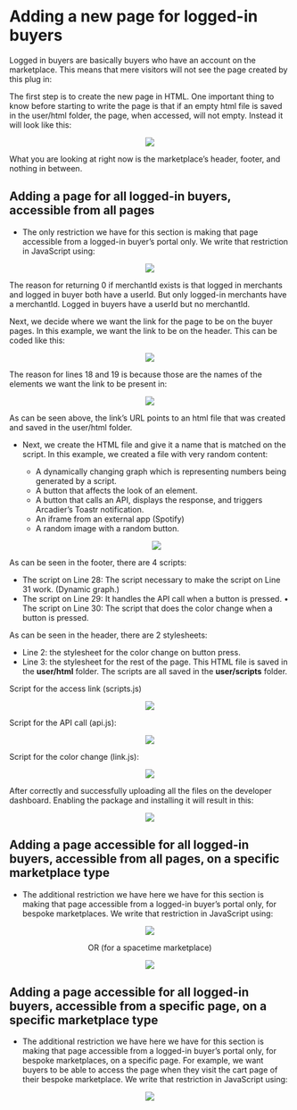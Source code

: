 # Adding a new page for logged-in buyers #

Logged in buyers are basically buyers who have an account on the marketplace. This means that mere visitors will not see the page created by this plug in: 

The first step is to create the new page in HTML. One important thing to know before starting to write the page is that if an empty html file is saved in the user/html folder, the page, when accessed, will not empty. 
Instead it will look like this: 

<p align="center">
  <img src="https://drive.google.com/uc?id=1T3Pj-mdCo90ug7An5pRpRpB3pG6AUz0m"/>
</p>

What you are looking at right now is the marketplace’s header, footer, and nothing in between.

## Adding a page for all logged-in buyers, accessible from all pages ##
* The only restriction we have for this section is making that page accessible from a logged-in
buyer’s portal only. We write that restriction in JavaScript using:

<p align="center">
  <img src="https://drive.google.com/uc?id=1QgjI168kyg1_yu2jrUVwV5M49icnZ-Vx"/>
</p>

The reason for returning 0 if merchantId exists is that logged in merchants and logged in buyer both
have a userId. But only logged-in merchants have a merchantId. Logged in buyers have a userId but
no merchantId.

Next, we decide where we want the link for the page to be on the buyer pages. In this example, we
want the link to be on the header. This can be coded like this:

<p align="center">
  <img src="https://drive.google.com/uc?id=1f_bg-jlMk7ru_qVpYK4hG52dNyogmTDy"/>
</p>

The reason for lines 18 and 19 is because those are the names of the elements we want the link to
be present in:

<p align="center">
  <img src="https://drive.google.com/uc?id=1pwtdMfJkJXC3HKpe_zhwxvOgjgASd2jo"/>
</p>

As can be seen above, the link’s URL points to an html file that was created and saved in the
user/html folder.
* Next, we create the HTML file and give it a name that is matched on the script. In this
example, we created a file with very random content:
  * A dynamically changing graph which is representing numbers being generated by a
script.
  * A button that affects the look of an element.
  * A button that calls an API, displays the response, and triggers Arcadier’s Toastr
notification.
  * An iframe from an external app (Spotify)
  * A random image with a random button.

  <p align="center">
  <img src="https://drive.google.com/uc?id=1qDbwSvaaq4-FsGgy2nvewvOcfejaFf1u"/>
</p>

  As can be seen in the footer, there are 4 scripts:
* The script on Line 28: The script necessary to make the script on Line 31 work. (Dynamic
graph.)
* The script on Line 29: It handles the API call when a button is pressed.
• The script on Line 30: The script that does the color change when a button is pressed.

As can be seen in the header, there are 2 stylesheets:
* Line 2: the stylesheet for the color change on button press.
* Line 3: the stylesheet for the rest of the page.
This HTML file is saved in the **user/html** folder.
The scripts are all saved in the **user/scripts** folder.

Script for the access link (scripts.js)

<p align="center">
  <img src="https://drive.google.com/uc?id=1myeGE5l35u3d_NyqBkwqt8TZKHflrRWA"/>
</p>

Script for the API call (api.js):

<p align="center">
  <img src="https://drive.google.com/uc?id=1RCsPc6_4Nx0r9EpC2xsf7NIkPvu1HzhU"/>
</p>

Script for the color change (link.js):

<p align="center">
  <img src="https://drive.google.com/uc?id=1iKxfm00aBhHtmrWx0tGQzniX6yHStogm"/>
</p>

After correctly and successfully uploading all the files on the developer dashboard. Enabling the
package and installing it will result in this:
<p align="center"><img src="https://drive.google.com/uc?id=1BM9tYQCVMil-Leq2vR6BMMfQqSYW9pCU" /></p>

## Adding a page accessible for all logged-in buyers, accessible from all pages, on a specific marketplace type ##

* The additional restriction we have here we have for this section is making that page
accessible from a logged-in buyer’s portal only, for bespoke marketplaces. We write that
restriction in JavaScript using:

<p align="center"><img src="https://drive.google.com/uc?id=13A0dcEAxrkGv5EN8fJIBL-_hs67dtsj6"/></p>
<p align="center">OR (for a spacetime marketplace)</p>
<p align="center"><img src="https://drive.google.com/uc?id=1mrY1MHBpvMChjzA_TkRHLO4icqSvwgHi"/></p>

## Adding a page accessible for all logged-in buyers, accessible from a specific page, on a specific marketplace type ##

* The additional restriction we have here we have for this section is making that page
accessible from a logged-in buyer’s portal only, for bespoke marketplaces, on a specific
page. For example, we want buyers to be able to access the page when they visit the cart
page of their bespoke marketplace. We write that restriction in JavaScript using:

<p align="center"><img src="https://drive.google.com/uc?id=1UN9tBrgzhQheRKFj7xDUN0PCCk5YqK8L"/></p>
